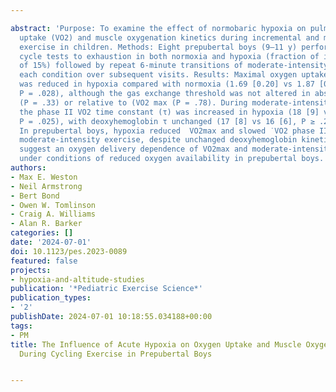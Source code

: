 ---
abstract: 'Purpose: To examine the effect of normobaric hypoxia on pulmonary oxygen
  uptake (VO2) and muscle oxygenation kinetics during incremental and moderate-intensity
  exercise in children. Methods: Eight prepubertal boys (9–11 y) performed incremental
  cycle tests to exhaustion in both normoxia and hypoxia (fraction of inspired O2
  of 15%) followed by repeat 6-minute transitions of moderate-intensity exercise in
  each condition over subsequent visits. Results: Maximal oxygen uptake (VO2 max)
  was reduced in hypoxia compared with normoxia (1.69 [0.20] vs 1.87 [0.26] L·min−1,
  P = .028), although the gas exchange threshold was not altered in absolute terms
  (P = .33) or relative to (VO2 max (P = .78). During moderate-intensity exercise,
  the phase II VO2 time constant (τ) was increased in hypoxia (18 [9] vs 24 [8] s,
  P = .025), with deoxyhemoglobin τ unchanged (17 [8] vs 16 [6], P ≥ .28). Conclusions:
  In prepubertal boys, hypoxia reduced  VO2max and slowed ˙VO2 phase II kinetics during
  moderate-intensity exercise, despite unchanged deoxyhemoglobin kinetics. These data
  suggest an oxygen delivery dependence of VO2max and moderate-intensity VO2 kinetics
  under conditions of reduced oxygen availability in prepubertal boys.'
authors:
- Max E. Weston
- Neil Armstrong
- Bert Bond
- Owen W. Tomlinson
- Craig A. Williams
- Alan R. Barker
categories: []
date: '2024-07-01'
doi: 10.1123/pes.2023-0089
featured: false
projects:
- hypoxia-and-altitude-studies
publication: '*Pediatric Exercise Science*'
publication_types:
- '2'
publishDate: 2024-07-01 10:18:55.034188+00:00
tags:
- PM
title: The Influence of Acute Hypoxia on Oxygen Uptake and Muscle Oxygenation Kinetics
  During Cycling Exercise in Prepubertal Boys

---
